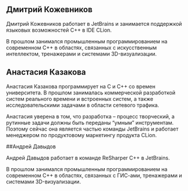 ## Дмитрий Кожевников
Дмитрий Кожевников работает в JetBrains и занимается поддержкой языковых возможностей C++ в IDE CLion.

В прошлом занимался промышленным программированием на современном C++ в областях, связанных с искусственным интеллектом, тренажерами и системами 3D-визуализации.

## Анастасия Казакова
Анастасия Казакова программирует на C и C++ со времен университета. В прошлом занималась коммерческой разработкой систем реального времени и встроенных систем, а также исследовательскими задачами в области сетевого трафика.

Анастасия уверена в том, что разработка – процесс творческий, а рутинные задачи должны быть переданы “умным” инструментам. Поэтому сейчас она является частью команды JetBrains и работает менеджером по продуктовому маркетингу продукта CLion.

##Андрей Давыдов

Андрей Давыдов работает в команде ReSharper C++ в JetBrains.

В прошлом занимался промышленным программированием на современном C++ в областях, связанных с ГИС-ами, тренажерами и системами 3D-визуализации.